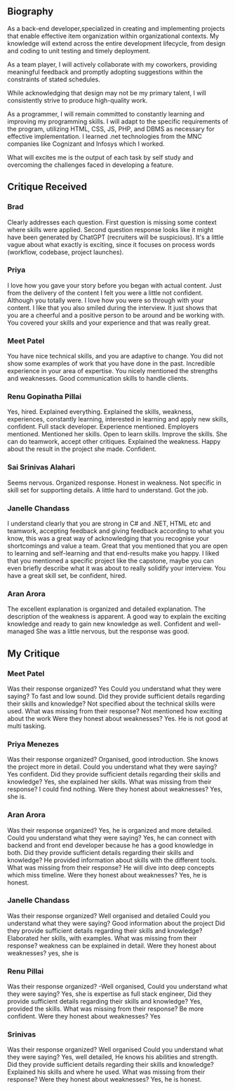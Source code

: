 ## Biography

As a back-end developer,specialized in creating and implementing projects that enable effective item organization within organizational contexts. My knowledge will extend across the entire development lifecycle, from design and coding to unit testing and timely deployment.

As a team player, I will actively collaborate with my coworkers, providing meaningful feedback and promptly adopting suggestions within the constraints of stated schedules. 

While acknowledging that design may not be my primary talent, I will consistently strive to produce high-quality work.

As a programmer, I will remain committed to constantly learning and improving my programming skills. I will adapt to the specific requirements of the program, utilizing HTML, CSS, JS, PHP, and DBMS as necessary for effective implementation. I learned .net technologies from the MNC companies like Cognizant and Infosys which I worked.

What will excites me is the output of each task by self study and overcoming the challenges faced in developing a feature.

## Critique Received
### Brad
Clearly addresses each question.  First question is missing some context where skills were applied.  Second question response looks like it might have been generated by ChatGPT (recruiters will be suspicious).  It's a little vague about what exactly is exciting, since it focuses on process words (workflow, codebase, project launches).

### Priya
I love how you gave your story before you began with actual content.
Just from the delivery of the content I felt you were a little not confident. Although you totally were.
I love how you were so through with your content. I like that you also smiled during the interview. It just shows that you are a cheerful and a positive person to be around and be working with.
You covered your skills and your experience and that was really great. 

### Meet Patel
You have nice technical skills, and you are adaptive to change.
You did not show some examples of work that you have done in the past.
Incredible experience in your area of expertise.
You nicely mentioned the strengths and weaknesses.
Good communication skills to handle clients.

### Renu Gopinatha Pillai 
Yes, hired. Explained everything. Explained the skills, weakness, experiences, constantly learning, interested in learning and apply new skills, confident.
Full stack developer.
Experience mentioned.
Employers mentioned.
Mentioned her skills.
Open to learn skills.
Improve the skills.
She can do teamwork, accept other critiques.
Explained the weakness.
Happy about the result in the project she made.
Confident.

### Sai Srinivas Alahari
Seems nervous.
Organized response.
Honest in weakness.
Not specific in skill set for supporting details.
A little hard to understand.
Got the job.

### Janelle Chandass 
I understand clearly that you are strong in C# and .NET, HTML etc and teamwork, accepting feedback and giving feedback according to what you know, this was a great way of acknowledging that you recognise your shortcomings and value a team. Great that you mentioned that you are open to learning and self-learning and that end-results make you happy. I liked that you mentioned a specific project like the capstone, maybe you can even briefly describe what it was about to really solidify your interview. You have a great skill set, be confident, hired.

### Aran Arora
The excellent explanation is organized and detailed explanation.
The description of the weakness is apparent.
A good way to explain the exciting knowledge and ready to gain new knowledge as well.
Confident and well-managed
She was a little nervous, but the response was good.

## My Critique
### Meet Patel 
Was their response organized? Yes 
Could you understand what they were saying? To fast and low sound.
Did they provide sufficient details regarding their skills and knowledge? Not specified about the technical skills were used.
What was missing from their response? Not mentioned how exciting about the work
Were they honest about weaknesses? Yes. He is not good at multi tasking.

### Priya Menezes 
Was their response organized? Organised, good introduction. She knows the project more in detail.
Could you understand what they were saying? Yes confident.
Did they provide sufficient details regarding their skills and knowledge? Yes, she explained her skills.
What was missing from their response? I could find nothing.
Were they honest about weaknesses? Yes, she is. 

### Aran Arora 
Was their response organized?  Yes, he is organized and more detailed.
Could you understand what they were saying? Yes, he can connect with backend and front end developer because he has a good knowledge in both. 
Did they provide sufficient details regarding their skills and knowledge? He provided information about skills with the different tools.
What was missing from their response? He will dive into deep concepts which miss timeline.
Were they honest about weaknesses? Yes, he is honest.

### Janelle Chandass 
Was their response organized? Well organised and detailed
Could you understand what they were saying? Good information about the project
Did they provide sufficient details regarding their skills and knowledge? Elaborated her skills, with examples.
What was missing from their response?  weakness can be explained in detail.
Were they honest about weaknesses? yes, she is

### Renu Pillai 
Was their response organized? -Well organised,
Could you understand what they were saying? Yes, she is expertise as full stack engineer,
Did they provide sufficient details regarding their skills and knowledge? Yes, provided the skills.
What was missing from their response? Be more confident.
Were they honest about weaknesses? Yes

### Srinivas 
Was their response organized? Well organised
Could you understand what they were saying? Yes, well detailed, He knows his abilities and strength.
Did they provide sufficient details regarding their skills and knowledge? Explained his skills and where he used.
What was missing from their response? 
Were they honest about weaknesses? Yes, he is honest.

